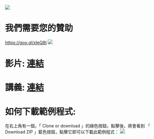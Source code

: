 ![](https://i.imgur.com/lVYZ9Bm.jpg)

# 我們需要您的贊助
https://goo.gl/xIeQ8t
![](https://i.imgur.com/vBgxXxr.png)


# 影片:  [連結](https://youtu.be/o9BsWsKnikg)
# 講義:  [連結](http://tw-hkt.blogspot.tw/2017/05/ios-segue.html) 

# 如何下載範例程式:
在右上角有一個，「 Clone or download 」的綠色按鈕，點擊後，將會看到 「 Download ZIP 」藍色按鈕，點擊它即可以下載此範例程式：
![](https://i.imgur.com/Ay2v0w4.png)
